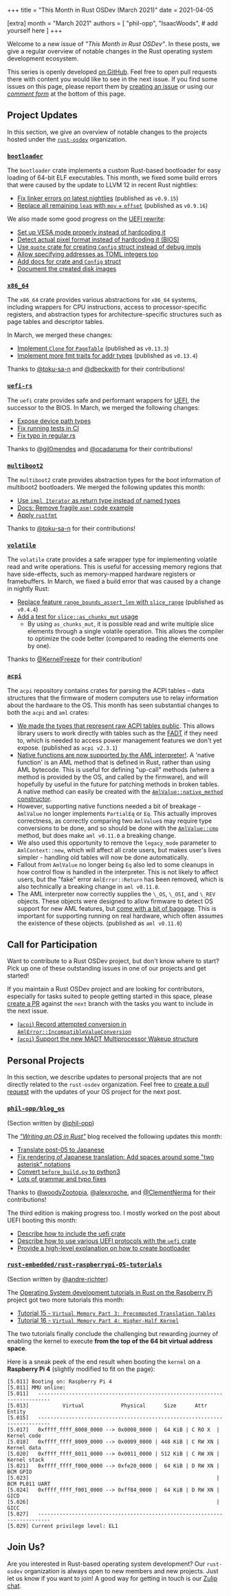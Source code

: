 +++
title = "This Month in Rust OSDev (March 2021)"
date = 2021-04-05

[extra]
month = "March 2021"
authors = [
    "phil-opp",
    "IsaacWoods",
    # add yourself here
]
+++

Welcome to a new issue of _"This Month in Rust OSDev"_. In these posts, we give a regular overview of notable changes in the Rust operating system development ecosystem.

<!-- more -->

This series is openly developed [on GitHub](https://github.com/rust-osdev/homepage/). Feel free to open pull requests there with content you would like to see in the next issue. If you find some issues on this page, please report them by [creating an issue](https://github.com/rust-osdev/homepage/issues/new) or using our <a href="#comment-form">_comment form_</a> at the bottom of this page.

## Project Updates

In this section, we give an overview of notable changes to the projects hosted under the [`rust-osdev`] organization.

[`rust-osdev`]: https://github.com/rust-osdev/about

### [`bootloader`](https://github.com/rust-osdev/bootloader)

The `bootloader` crate implements a custom Rust-based bootloader for easy loading of 64-bit ELF executables. This month, we fixed some build errors that were caused by the update to LLVM 12 in recent Rust nightlies:

- [Fix linker errors on latest nightlies](https://github.com/rust-osdev/bootloader/pull/139) <span class="gray">(published as `v0.9.15`)</span>
- [Replace all remaining `lea`s with `mov` + `offset`](https://github.com/rust-osdev/bootloader/pull/140) <span class="gray">(published as `v0.9.16`)</span>

We also made some good progress on the [UEFI rewrite](https://github.com/rust-osdev/bootloader/pull/130):

- [Set up VESA mode properly instead of hardcoding it](https://github.com/rust-osdev/bootloader/pull/130/commits/7f7fec78ffb7125a7eb0312698714d7897bf9fb9)
- [Detect actual pixel format instead of hardcoding it (BIOS)](https://github.com/rust-osdev/bootloader/pull/130/commits/58564910a743ec48e6c1b3113151d96c7b54ca63)
- [Use `quote` crate for creating `Config` struct instead of debug impls](https://github.com/rust-osdev/bootloader/pull/130/commits/f7478eba3034c98bde0c7725ce21a7b56a473d61)
- [Allow specifying addresses as TOML integers too](https://github.com/rust-osdev/bootloader/pull/130/commits/ba9d943dbb18ef756979f1d2c14df297c1003b45)
- [Add docs for crate and `Config` struct](https://github.com/rust-osdev/bootloader/pull/130/commits/536e0f6b53b8dcd53b6125c3383dec3bdb7a3cc3)
- [Document the created disk images](https://github.com/rust-osdev/bootloader/pull/130/commits/eccb89d61a3e390b36f767d6d8780187bd962e58)

### [`x86_64`](https://github.com/rust-osdev/x86_64)

The `x86_64` crate provides various abstractions for `x86_64` systems, including wrappers for CPU instructions, access to processor-specific registers, and abstraction types for architecture-specific structures such as page tables and descriptor tables.

In March, we merged these changes:

- [Implement `Clone` for `PageTable`](https://github.com/rust-osdev/x86_64/pull/236) <span class="gray">(published as `v0.13.3`)</span>
- [Implement more fmt traits for addr types](https://github.com/rust-osdev/x86_64/pull/237) <span class="gray">(published as `v0.13.4`)</span>

Thanks to [@toku-sa-n](https://github.com/toku-sa-n) and [@dbeckwith](https://github.com/dbeckwith) for their contributions!

### [`uefi-rs`](https://github.com/rust-osdev/uefi-rs)

The `uefi` crate provides safe and performant wrappers for [UEFI](https://en.wikipedia.org/wiki/Unified_Extensible_Firmware_Interface), the successor to the BIOS. In March, we merged the following changes:

- [Expose device path types](https://github.com/rust-osdev/uefi-rs/pull/202)
- [Fix running tests in CI](https://github.com/rust-osdev/uefi-rs/pull/203)
- [Fix typo in regular.rs](https://github.com/rust-osdev/uefi-rs/pull/204)

Thanks to [@gil0mendes](https://github.com/gil0mendes) and [@ocadaruma](https://github.com/ocadaruma) for their contributions!

### [`multiboot2`](https://github.com/rust-osdev/multiboot2-elf64)

The `multiboot2` crate provides abstraction types for the boot information of multiboot2 bootloaders. We merged the following updates this month:

- [Use `impl Iterator` as return type instead of named types](https://github.com/rust-osdev/multiboot2-elf64/pull/72)
- [Docs: Remove fragile `asm!` code example](https://github.com/rust-osdev/multiboot2-elf64/pull/73)
- [Apply `rustfmt`](https://github.com/rust-osdev/multiboot2-elf64/pull/74)

Thanks to [@toku-sa-n](https://github.com/toku-sa-n) for their contributions!

### [`volatile`](https://github.com/rust-osdev/volatile)

The `volatile` crate provides a safe wrapper type for implementing volatile read and write operations. This is useful for accessing memory regions that have side-effects, such as memory-mapped hardware registers or framebuffers. In March, we fixed a build error that was caused by a change in nightly Rust:

- [Replace feature `range_bounds_assert_len` with `slice_range`](https://github.com/rust-osdev/volatile/pull/21) <span class="gray">(published as `v0.4.4`)</span>
- [Add a test for `slice::as_chunks_mut` usage](https://github.com/rust-osdev/volatile/commit/15bbfac9c7cb42ff56698ac5c00daeddbcdb6a0d)
    - By using `as_chunks_mut`, it is possible read and write multiple slice elements through a single volatile operation. This allows the compiler to optimize the code better (compared to reading the elements one by one).

Thanks to [@KernelFreeze](https://github.com/KernelFreeze) for their contribution!

### [`acpi`](https://github.com/rust-osdev/acpi)

The `acpi` repository contains crates for parsing the ACPI tables – data structures that the firmware of modern
computers use to relay information about the hardware to the OS. This month has seen substantial changes to both
the `acpi` and `aml` crates:

- [We made the types that represent raw ACPI tables public](https://github.com/rust-osdev/acpi/pull/86). This allows library users to work directly with tables such as the
  [FADT](https://docs.rs/acpi/2.3.1/acpi/fadt/struct.Fadt.html) if they need to, which is needed to access power
  management features we don't yet expose. <span class="gray">(published as `acpi v2.3.1`)</span>
- [Native functions are now supported by the AML interpreter!](https://github.com/rust-osdev/acpi/pull/88). A
  'native function' is an AML method that is defined in Rust, rather than using AML bytecode. This is useful for
  defining "up-call" methods (where a method is provided by the OS, and called by the firmware), and will hopefully
  by useful in the future for patching methods in broken tables. A native method can easily be created with
  the [`AmlValue::native_method` constructor](https://docs.rs/aml/0.11.0/aml/value/enum.AmlValue.html#method.native_method).
- However, supporting native functions needed a bit of breakage - `AmlValue` no longer implements `PartialEq` or `Eq`. This actually improves correctness,
  as correctly comparing two `AmlValue`s may require type conversions to be done, and so should be done with the
  [`AmlValue::cmp`](https://docs.rs/aml/0.11.0/aml/value/enum.AmlValue.html#method.cmp) method, but does make `aml
  v0.11.0` a breaking change.
- We also used this opportunity to remove the `legacy_mode` parameter to `AmlContext::new`, which will affect all
  crate users, but makes user's lives simpler - handling old tables will now be done automatically.
- Fallout from `AmlValue` no longer being `Eq` also led to some cleanups in how control flow is handled in the
  interpreter. This is not likely to affect users, but the "fake" error `AmlError::Return` has been removed, which
  is also technically a breaking change in `aml v0.11.0`.
- The AML interpreter now correctly supplies the `\_OS`, `\_OSI`, and `\_REV` objects. These objects were designed
  to allow firmware to detect OS support for new AML features, but [come with a bit of baggage](https://www.kernel.org/doc/html/latest/firmware-guide/acpi/osi.html).
  This is important for supporting running on real hardware, which often assumes the existence of these objects.
  <span class="gray">(published as `aml v0.11.0`)</span>

## Call for Participation
Want to contribute to a Rust OSDev project, but don't know where to start? Pick up one of these outstanding
issues in one of our projects and get started!

If you maintain a Rust OSDev project and are looking for contributors, especially for tasks suited to people
getting started in this space, please [create a PR](https://github.com/rust-osdev/homepage/pulls) against the
`next` branch with the tasks you want to include in the next issue.

- [(`acpi`) Record attempted conversion in `AmlError::IncompatibleValueConversion`](https://github.com/rust-osdev/acpi/issues/53)
- [(`acpi`) Support the new MADT Multiprocessor Wakeup structure](https://github.com/rust-osdev/acpi/issues/87)

## Personal Projects

In this section, we describe updates to personal projects that are not directly related to the `rust-osdev` organization. Feel free to [create a pull request](https://github.com/rust-osdev/homepage/pulls) with the updates of your OS project for the next post.

### [`phil-opp/blog_os`](https://github.com/phil-opp/blog_os)

<span class="gray">(Section written by [@phil-opp](https://github.com/phil-opp))</span>

The [_"Writing an OS in Rust"_](https://os.phil-opp.com) blog received the following updates this month:

- [Translate post-05 to Japanese](https://github.com/phil-opp/blog_os/pull/941)
- [Fix rendering of Japanese translation: Add spaces around some "two asterisk" notations](https://github.com/phil-opp/blog_os/pull/943)
- [Convert `before_build.py` to python3](https://github.com/phil-opp/blog_os/commit/f87cc129fc660473f2d14e9c8d1f8f1e484e105d)
- [Lots of grammar and typo fixes](https://github.com/phil-opp/blog_os/pulls?q=is%3Apr+is%3Aclosed+merged%3A2021-03-22..2021-03-31+)

Thanks to [@woodyZootopia](https://github.com/woodyZootopia), [@alexxroche](https://github.com/alexxroche), and [@ClementNerma](https://github.com/ClementNerma) for their contributions!

The third edition is making progress too. I mostly worked on the post about UEFI booting this month:

- [Describe how to include the uefi crate](https://github.com/phil-opp/blog_os/commit/8740b619a5debe3fa1069c47c61ceed471a3b2f6)
- [Describe how to use various UEFI protocols with the `uefi` crate](https://github.com/phil-opp/blog_os/commit/9c1babd0273ff3d4f632b6e1acf288267138b90f)
- [Provide a high-level explanation on how to create bootloader](https://github.com/phil-opp/blog_os/commit/db47b2702446c1a469e8e064fb090370040bfa2e)

### [`rust-embedded/rust-raspberrypi-OS-tutorials`](https://github.com/rust-embedded/rust-raspberrypi-OS-tutorials)

<span class="gray">(Section written by [@andre-richter](https://github.com/andre-richter))</span>

The [Operating System development tutorials in Rust on the Raspberry Pi](https://github.com/rust-embedded/rust-raspberrypi-OS-tutorials) project
got two more tutorials this month:

- [Tutorial 15 - `Virtual Memory Part 3: Precomputed Translation Tables`](https://github.com/rust-embedded/rust-raspberrypi-OS-tutorials/tree/master/15_virtual_mem_part3_precomputed_tables)
- [Tutorial 16 - `Virtual Memory Part 4: Higher-Half Kernel`](https://github.com/rust-embedded/rust-raspberrypi-OS-tutorials/tree/master/16_virtual_mem_part4_higher_half_kernel)

The two tutorials finally conclude the challenging but rewarding journey of enabling the kernel to execute **from the top of the 64 bit virtual address space**.

Here is a sneak peek of the end result when booting the `kernel` on a **Raspberry Pi 4** (slightly modified to fit on the page):

```
[5.011] Booting on: Raspberry Pi 4
[5.011] MMU online:
[5.011]   --------------------------------------------------------------------------
[5.013]           Virtual            Physical      Size      Attr       Entity
[5.015]   --------------------------------------------------------------------------
[5.017]   0xffff_ffff_8008_0000 --> 0x0008_0000 |  64 KiB | C RO X  | Kernel code
[5.018]   0xffff_ffff_8009_0000 --> 0x0009_0000 | 448 KiB | C RW XN | Kernel data
[5.020]   0xffff_ffff_8011_0000 --> 0x0011_0000 | 512 KiB | C RW XN | Kernel stack
[5.021]   0xffff_ffff_f000_0000 --> 0xfe20_0000 |  64 KiB | D RW XN | BCM GPIO
[5.023]                                                             | BCM PL011 UART
[5.024]   0xffff_ffff_f001_0000 --> 0xff84_0000 |  64 KiB | D RW XN | GICD
[5.026]                                                             | GICC
[5.027]   --------------------------------------------------------------------------
[5.029] Current privilege level: EL1
```

## Join Us?

Are you interested in Rust-based operating system development? Our `rust-osdev` organization is always open to new members and new projects. Just let us know if you want to join! A good way for getting in touch is our [Zulip chat](https://rust-osdev.zulipchat.com).
